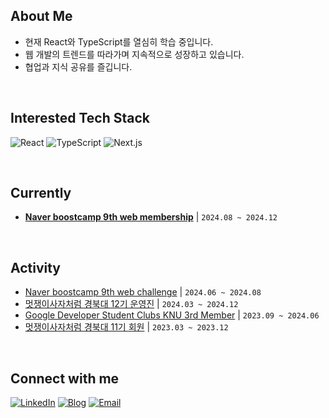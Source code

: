 
## About Me
- 현재 React와 TypeScript를 열심히 학습 중입니다.
- 웹 개발의 트렌드를 따라가며 지속적으로 성장하고 있습니다.
- 협업과 지식 공유를 즐깁니다.

<br />

## Interested Tech Stack
![React](https://img.shields.io/badge/-React-61DAFB?style=flat-square&logo=react&logoColor=black)
![TypeScript](https://img.shields.io/badge/-TypeScript-3178C6?style=flat-square&logo=typescript&logoColor=white)
![Next.js](https://img.shields.io/badge/-Next.js-000000?style=flat-square&logo=next.js&logoColor=white)

<br />

## Currently
- [**Naver boostcamp 9th web membership**](https://boostcamp.connect.or.kr/program_wm.html) | `2024.08 ~ 2024.12`

<br />

## Activity
- [Naver boostcamp 9th web challenge](https://boostcamp.connect.or.kr/program_wm.html) | `2024.06 ~ 2024.08`
- [멋쟁이사자처럼 경북대 12기 운영진](https://github.com/LikeLion-KNU) | `2024.03 ~ 2024.12`
- [Google Developer Student Clubs KNU 3rd Member](https://github.com/GDG-on-Campus-KNU) | `2023.09 ~ 2024.06`
- [멋쟁이사자처럼 경북대 11기 회원](https://github.com/LikeLion-KNU) | `2023.03 ~ 2023.12`

<br />

## Connect with me
[![LinkedIn](https://img.shields.io/badge/-LinkedIn-0077B5?style=flat-square&logo=LinkedIn&logoColor=white)](https://www.linkedin.com/in/junhyeokchae/)
[![Blog](https://img.shields.io/badge/-Tistory-FF5722?style=flat-square&logo=tistory&logoColor=white)](https://laurent.tistory.com/)
[![Email](https://img.shields.io/badge/Email-D14836?style=flat-square&logo=gmail&logoColor=white)](mailto:cjh4302@gmail.com)
